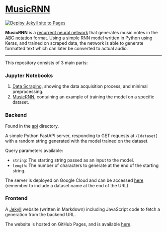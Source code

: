 # [MusicRNN](https://mrnn.sasson.ml/)

[![Deploy Jekyll site to Pages](https://github.com/eyal-sasson/music-rnn/actions/workflows/pages.yml/badge.svg)](https://github.com/eyal-sasson/music-rnn/actions/workflows/pages.yml)

**MusicRNN** is a [recurrent neural network](https://en.wikipedia.org/wiki/Recurrent_neural_network) that generates music notes in the [ABC notation](https://en.wikipedia.org/wiki/Recurrent_neural_network) format.
Using a simple RNN model written in Python using Keras, and trained on scraped data, the network is able to generate formatted text which can later be converted to actual audio.

---

This repository consists of 3 main parts:

### Jupyter Notebooks

1. [Data Scraping](Data_Scraping.ipynb), showing the data acquisition process, and minimal preprocessing.
1. [MusicRNN](MusicRNN.ipynb), containing an example of training the model on a specific dataset.

### Backend

Found in the [api](api/) directory.

A simple Python FastAPI server, responding to GET requests at `/[dataset]` with a random string generated with the model trained on the dataset.

Query parameters available: 
 - `string`: The starting string passed as an input to the model.
 - `length`: The number of characters to generate at the end of the starting string.
 
The server is deployed on Google Cloud and can be accessed [here](https://gen.musicrnn.eu.org/) (remember to include a dataset name at the end of the URL).

### Frontend

A [Jekyll](https://github.com/jekyll/jekyll) website (written in Markdown) including JavaScript code to fetch a generation from the backend URL.

The website is hosted on GitHub Pages, and is available [here](https://mrnn.sasson.ml/).
